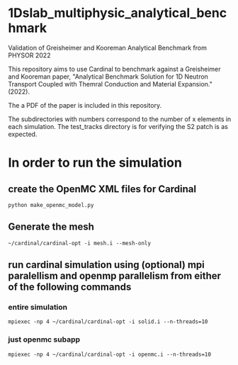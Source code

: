 # 1Dslab_multiphysic_analytical_benchmark
Validation of Greisheimer and Kooreman Analytical Benchmark from PHYSOR 2022

This repository aims to use Cardinal to benchmark against a Greisheimer and Kooreman paper, "Analytical Benchmark Solution for 1D Neutron Transport Coupled with Themral Conduction and Material Expansion." (2022).

The a PDF of the paper is included in this repository.

The subdirectories with numbers correspond to the number of x elements in each
simulation. The test_tracks directory is for verifying the S2 patch is as expected.

# In order to run the simulation
## create the OpenMC XML files for Cardinal
`python make_openmc_model.py`
## Generate the mesh
`~/cardinal/cardinal-opt -i mesh.i --mesh-only`
## run cardinal simulation using (optional) mpi paralellism and openmp parallelism from either of the following commands
### entire simulation
`mpiexec -np 4 ~/cardinal/cardinal-opt -i solid.i --n-threads=10`
### just openmc subapp
`mpiexec -np 4 ~/cardinal/cardinal-opt -i openmc.i --n-threads=10`